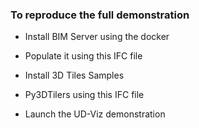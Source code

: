 ### To reproduce the full demonstration 

- Install BIM Server using the docker
- Populate it using this IFC file 

- Install 3D Tiles Samples 

- Py3DTilers using this IFC file

- Launch the UD-Viz demonstration
